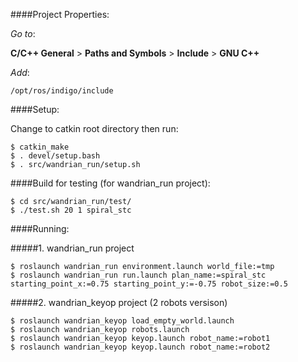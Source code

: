 

####Project Properties:


_Go to_: 

__C/C++ General__ > __Paths and Symbols__ > __Include__ > __GNU C++__

_Add_:

 `/opt/ros/indigo/include`
 
####Setup:

Change to catkin root directory then run:

    $ catkin_make
    $ . devel/setup.bash
    $ . src/wandrian_run/setup.sh

####Build for testing (for wandrian_run project):

    $ cd src/wandrian_run/test/
    $ ./test.sh 20 1 spiral_stc

####Running:

#####1. wandrian_run project

    $ roslaunch wandrian_run environment.launch world_file:=tmp
    $ roslaunch wandrian_run run.launch plan_name:=spiral_stc starting_point_x:=0.75 starting_point_y:=-0.75 robot_size:=0.5

#####2. wandrian_keyop project (2 robots versison)

	$ roslaunch wandrian_keyop load_empty_world.launch
	$ roslaunch wandrian_keyop robots.launch
	$ roslaunch wandrian_keyop keyop.launch robot_name:=robot1
	$ roslaunch wandrian_keyop keyop.launch robot_name:=robot2
